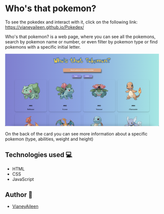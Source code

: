 # Who's that pokemon?

To see the pokedex and interact with it, click on the following link:<br>
 https://vianeyaileen.github.io/Pokedex/


Who's that pokemon? is a web page, where you can see all the pokemons, search by pokemon name or number, or even filter by pokemon type or find pokemons with a specific initial letter.

![](/assets/img/pokedex.png)

On the back of the card you can see more information about a specific pokemon (type, abilities, weight and height)

## Technologies used :computer:
- HTML
- CSS
- JavaScript

## Author :bust_in_silhouette:
-  [VianeyAileen]( https://github.com/VianeyAileen )